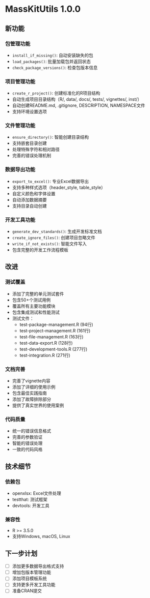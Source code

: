 # MassKitUtils 1.0.0

## 新功能

### 包管理功能
- `install_if_missing()`: 自动安装缺失的包
- `load_packages()`: 批量加载包并返回状态
- `check_package_versions()`: 检查包版本信息

### 项目管理功能
- `create_r_project()`: 创建标准化的R项目结构
- 自动生成项目目录结构（R/, data/, docs/, tests/, vignettes/, inst/）
- 自动创建README.md, .gitignore, DESCRIPTION, NAMESPACE文件
- 支持环境设置选项

### 文件管理功能
- `ensure_directory()`: 智能创建目录结构
- 支持嵌套目录创建
- 处理特殊字符和相对路径
- 完善的错误处理机制

### 数据导出功能
- `export_to_excel()`: 专业Excel数据导出
- 支持多种样式选项（header_style, table_style）
- 自定义颜色和字体设置
- 自动添加数据摘要
- 支持目录自动创建

### 开发工具功能
- `generate_dev_standards()`: 生成开发标准文档
- `create_ignore_files()`: 创建项目忽略文件
- `write_if_not_exists()`: 智能文件写入
- 包含完整的开发工作流程模板

## 改进

### 测试覆盖
- 添加了完整的单元测试套件
- 包含50+个测试用例
- 覆盖所有主要功能模块
- 包含集成测试和性能测试
- 测试文件：
  - test-package-management.R (94行)
  - test-project-management.R (161行)
  - test-file-management.R (163行)
  - test-data-export.R (128行)
  - test-development-tools.R (277行)
  - test-integration.R (271行)

### 文档完善
- 完善了vignette内容
- 添加了详细的使用示例
- 包含最佳实践指南
- 添加了故障排除部分
- 提供了真实世界的使用案例

### 代码质量
- 统一的错误信息格式
- 完善的参数验证
- 智能的错误处理
- 一致的代码风格

## 技术细节

### 依赖包
- openxlsx: Excel文件处理
- testthat: 测试框架
- devtools: 开发工具

### 兼容性
- R >= 3.5.0
- 支持Windows, macOS, Linux

## 下一步计划

- [ ] 添加更多数据导出格式支持
- [ ] 增加包版本管理功能
- [ ] 添加项目模板系统
- [ ] 支持更多开发工具功能
- [ ] 准备CRAN提交 